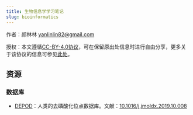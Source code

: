 ```yaml
---
title: 生物信息学学习笔记
slug: bioinformatics
---
```


作者：颜林林 <yanlinlin82@gmail.com>

授权：本文遵循[CC-BY-4.0协议](LICENSE)，可在保留原出处信息时进行自由分享，更多关于该协议的信息可参见[此处](https://creativecommons.org/licenses/by/4.0/deed.zh)。

## 资源

### 数据库

* [DEPOD](http://www.depod.org/)：人类的去磷酸化位点数据库。文献：[10.1016/j.jmoldx.2019.10.008](https://doi.org/10.1016/j.jmoldx.2019.10.008)

